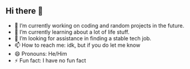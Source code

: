 ## Hi there 👋

- 🔭 I’m currently working on coding and random projects in the future.
- 🌱 I’m currently learning about a lot of life stuff.
- 🤔 I’m looking for assistance in finding a stable tech job.
- 📫 How to reach me: idk, but if you do let me know
- 😄 Pronouns: He/Him
- ⚡ Fun fact: I have no fun fact

<!--
**Lieostar/Lieostar** is a ✨ _special_ ✨ repository because its `README.md` (this file) appears on your GitHub profile.

Here are some ideas to get you started:

- 🔭 I’m currently working on ...
- 🌱 I’m currently learning ...
- 👯 I’m looking to collaborate on ...
- 🤔 I’m looking for help with ...
- 💬 Ask me about ...
- 📫 How to reach me: ...
- 😄 Pronouns: ...
- ⚡ Fun fact: ...
-->
